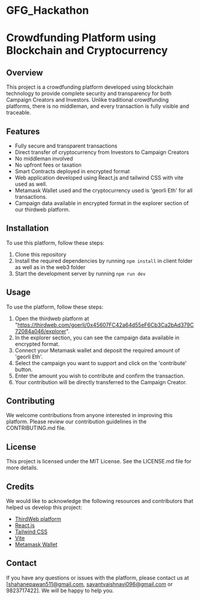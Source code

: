 # GFG_Hackathon

# Crowdfunding Platform using Blockchain and Cryptocurrency

## Overview

This project is a crowdfunding platform developed using blockchain technology to provide complete security and transparency for both Campaign Creators and Investors. Unlike traditional crowdfunding platforms, there is no middleman, and every transaction is fully visible and traceable.

## Features

- Fully secure and transparent transactions
- Direct transfer of cryptocurrency from Investors to Campaign Creators
- No middleman involved
- No upfront fees or taxation
- Smart Contracts deployed in encrypted format
- Web application developed using React.js and tailwind CSS with vite used as well.
- Metamask Wallet used and the cryptocurrency used is 'georli Eth' for all transactions.
- Campaign data available in encrypted format in the explorer section of our thirdweb platform.

## Installation

To use this platform, follow these steps:

1. Clone this repository
2. Install the required dependencies by running `npm install` in client folder as well as in the web3 folder
3. Start the development server by running `npm run dev`

## Usage

To use the platform, follow these steps:

1. Open the thirdweb platform at "https://thirdweb.com/goerli/0x45607FC42a64d55eF6Cb3Ca2bAd379C72084a046/explorer".
2. In the explorer section, you can see the campaign data available in encrypted format.
3. Connect your Metamask wallet and deposit the required amount of 'georli Eth'.
4. Select the campaign you want to support and click on the 'contribute' button.
5. Enter the amount you wish to contribute and confirm the transaction.
6. Your contribution will be directly transferred to the Campaign Creator.

## Contributing

We welcome contributions from anyone interested in improving this platform. Please review our contribution guidelines in the CONTRIBUTING.md file.

## License

This project is licensed under the MIT License. See the LICENSE.md file for more details.

## Credits

We would like to acknowledge the following resources and contributors that helped us develop this project:

- [ThirdWeb platform](https://thirdweb.com)
- [React.js](https://reactjs.org/)
- [Tailwind CSS](https://tailwindcss.com/)
- [Vite](https://vitejs.dev/)
- [Metamask Wallet](https://metamask.io/)

## Contact

If you have any questions or issues with the platform, please contact us at [shahanepawan511@gmail.com, savantvaishnavi096@gmail.com or 9823717422]. We will be happy to help you.
